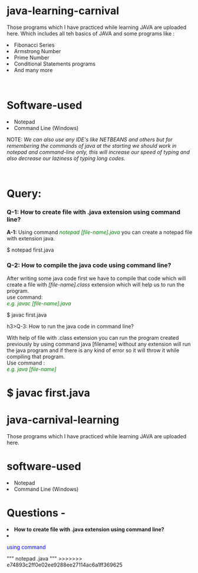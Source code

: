 # java-learning-carnival
<p> Those programs which I have practiced while learning JAVA are uploaded here. Which includes all teh basics of JAVA and some programs like : <br>
<li> Fibonacci Series</li>
<li> Armstrong Number</li>
<li> Prime Number</li>
<li> Conditional Statements programs</li>
<li> And many more</li>
</p>
<br>

# Software-used
<li> Notepad </li>
<li> Command Line (Windows)</li>
<p>NOTE: <i> We can also use any IDE's like NETBEANS and others but for remembering the commands of java at the starting we should work in notepad and command-line only, this will increase our speed of typing and also decrease our laziness of typing long codes.</i></p>
<br>

# Query:
<h3>Q-1: How to create file with .java extension using command line?</h3>
  <p><b>A-1:</b> Using command <i style="color:green;">notepad [file-name].java</i> you can create a notepad file with extension java.</p>
   
   $ notepad first.java

<h3>Q-2: How to compile the java code using command line?</h3>
   <p>After writing some java code first we have to compile that code which will create a file with <i>[file-name].class</i> extension which will help us to run the program.
   <br>use command:<br>
   <i style="color:green">e.g.   javac [file-name].java</i></p>

   $ javac first.java

h3>Q-3: How to run the java code in command line?</h3>
   <p>With help of file with .class extension you can run the program created previously by using command java [filename] without any extension will run the java program and if there is any kind of error so it will throw it while compiling that program.<br>Use command : <br>
   <i style="color:green">e.g.   java [file-name]</i></p>

   $ javac first.java
=======
# java-carnival-learning
<p> Those programs which I have practiced while learning JAVA are uploaded here.</p>

# software-used
<li> Notepad </li>
<li> Command Line (Windows)</li>

# Questions -
<li> <b> How to create file with .java extension using command line? </b><li>
  <p style="color:blue;">using command</p>
    """
    notepad <file-name>.java
    """
>>>>>>> e74893c2ff0e02ee9288ee27114ac6a1ff369625
